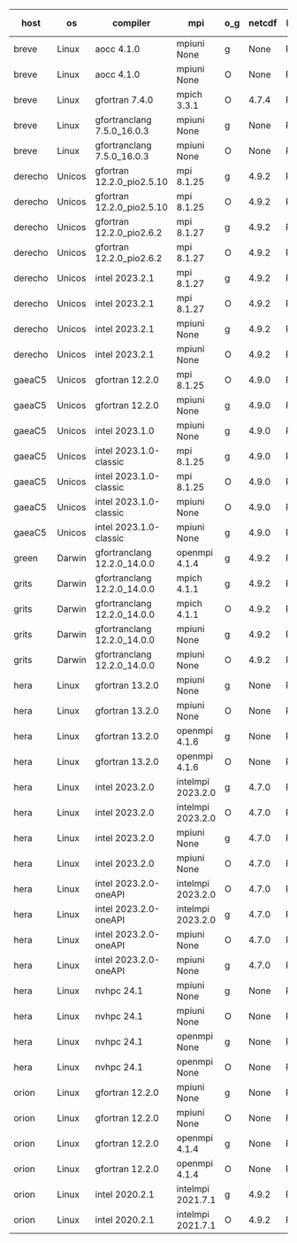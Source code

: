 

| host     | os       | compiler                              | mpi                      | o_g        | netcdf        | build       | u_pass          | u_fail          | s_pass            | s_fail            | e_pass             | e_fail             | nuopc_pass       | nuopc_fail       | artifacts link          |
|----------|----------|---------------------------------------|--------------------------|------------|---------------|-------------|-----------------|-----------------|-------------------|-------------------|--------------------|--------------------|------------------|------------------|-------------------------|
| breve | Linux | aocc 4.1.0 | mpiuni None  | g | None  | PASS | 12502 | 26 | 9 | 0 | 44 | 0 | None | None | <a href="https://github.com/esmf-org/esmf-test-artifacts/tree/dad56e71f0faa1e1c6584247cc6be8ef16c7bf82/develop/aocc/4.1.0/g/mpiuni/None" target="_blank">dad56e7</a> | 
| breve | Linux | aocc 4.1.0 | mpiuni None  | O | None  | PASS | 12502 | 26 | 9 | 0 | 44 | 0 | None | None | <a href="https://github.com/esmf-org/esmf-test-artifacts/tree/8404bb83bf382d3cc8da341ac30fb5ac6baf8690/develop/aocc/4.1.0/O/mpiuni/None" target="_blank">8404bb8</a> | 
| breve | Linux | gfortran 7.4.0 | mpich 3.3.1  | O | 4.7.4  | PASS | None | None | None | None | None | None | None | None | <a href="https://github.com/esmf-org/esmf-test-artifacts/tree/74ed95069e005eaeaf4d195b7a31b3dea2340a93/develop/gfortran/7.4.0/O/mpich/3.3.1" target="_blank">74ed950</a> | 
| breve | Linux | gfortranclang 7.5.0_16.0.3 | mpiuni None  | g | None  | PASS | 12528 | 0 | 9 | 0 | 44 | 0 | None | None | <a href="https://github.com/esmf-org/esmf-test-artifacts/tree/61dfeb5c25e1aafafeb6dc9d9fb6f8dc8b19d4e5/develop/gfortranclang/7.5.0_16.0.3/g/mpiuni/None" target="_blank">61dfeb5</a> | 
| breve | Linux | gfortranclang 7.5.0_16.0.3 | mpiuni None  | O | None  | PASS | 12528 | 0 | 9 | 0 | 44 | 0 | None | None | <a href="https://github.com/esmf-org/esmf-test-artifacts/tree/cfb7f23181c985236dab510c87aca094210c6811/develop/gfortranclang/7.5.0_16.0.3/O/mpiuni/None" target="_blank">cfb7f23</a> | 
| derecho | Unicos | gfortran 12.2.0_pio2.5.10 | mpi 8.1.25  | g | 4.9.2  | PASS | None | None | None | None | None | None | None | None | <a href="https://github.com/esmf-org/esmf-test-artifacts/tree/7f2c961f5718676e44b88c05c707c848556399d0/develop/gfortran/12.2.0_pio2.5.10/g/mpi/8.1.25" target="_blank">7f2c961</a> | 
| derecho | Unicos | gfortran 12.2.0_pio2.5.10 | mpi 8.1.25  | O | 4.9.2  | PASS | None | None | None | None | None | None | None | None | <a href="https://github.com/esmf-org/esmf-test-artifacts/tree/82516746658b6109ff1e47267ecef7558fb50ef1/develop/gfortran/12.2.0_pio2.5.10/O/mpi/8.1.25" target="_blank">8251674</a> | 
| derecho | Unicos | gfortran 12.2.0_pio2.6.2 | mpi 8.1.27  | g | 4.9.2  | PASS | None | None | None | None | None | None | None | None | <a href="https://github.com/esmf-org/esmf-test-artifacts/tree/9191ad7d897d7029f9ab29de3b4f01d1d2d3b2bf/develop/gfortran/12.2.0_pio2.6.2/g/mpi/8.1.27" target="_blank">9191ad7</a> | 
| derecho | Unicos | gfortran 12.2.0_pio2.6.2 | mpi 8.1.27  | O | 4.9.2  | PASS | None | None | None | None | None | None | None | None | <a href="https://github.com/esmf-org/esmf-test-artifacts/tree/83cf0e014d6a0ff3f3c3e2699fdd52b055207e5c/develop/gfortran/12.2.0_pio2.6.2/O/mpi/8.1.27" target="_blank">83cf0e0</a> | 
| derecho | Unicos | intel 2023.2.1 | mpi 8.1.27  | g | 4.9.2  | PASS | None | None | None | None | None | None | None | None | <a href="https://github.com/esmf-org/esmf-test-artifacts/tree/677fb1d6a4f6d66a41523630fbc8e63b15c45748/develop/intel/2023.2.1/g/mpi/8.1.27" target="_blank">677fb1d</a> | 
| derecho | Unicos | intel 2023.2.1 | mpi 8.1.27  | O | 4.9.2  | PASS | None | None | None | None | None | None | None | None | <a href="https://github.com/esmf-org/esmf-test-artifacts/tree/90e04a7b6c6d743b6619c8640d119da43bd00985/develop/intel/2023.2.1/O/mpi/8.1.27" target="_blank">90e04a7</a> | 
| derecho | Unicos | intel 2023.2.1 | mpiuni None  | g | 4.9.2  | PASS | None | None | None | None | None | None | None | None | <a href="https://github.com/esmf-org/esmf-test-artifacts/tree/1df3e2fcff9bd5d4d361968efc5a8fd03f3e185d/develop/intel/2023.2.1/g/mpiuni/None" target="_blank">1df3e2f</a> | 
| derecho | Unicos | intel 2023.2.1 | mpiuni None  | O | 4.9.2  | PASS | None | None | None | None | None | None | None | None | <a href="https://github.com/esmf-org/esmf-test-artifacts/tree/4dc085db70a0893ea20a7caf1c697f2f1926bebf/develop/intel/2023.2.1/O/mpiuni/None" target="_blank">4dc085d</a> | 
| gaeaC5 | Unicos | gfortran 12.2.0 | mpi 8.1.25  | O | 4.9.0  | PASS | None | None | None | None | None | None | None | None | <a href="https://github.com/esmf-org/esmf-test-artifacts/tree/248000eed1b5e16e8acc5f65ef19d47052718785/develop/gfortran/12.2.0/O/mpi/8.1.25" target="_blank">248000e</a> | 
| gaeaC5 | Unicos | gfortran 12.2.0 | mpiuni None  | g | 4.9.0  | PASS | None | None | None | None | None | None | None | None | <a href="https://github.com/esmf-org/esmf-test-artifacts/tree/c99497773a758d60a9798418ee0e407e06d05c33/develop/gfortran/12.2.0/g/mpiuni/None" target="_blank">c994977</a> | 
| gaeaC5 | Unicos | intel 2023.1.0 | mpiuni None  | g | 4.9.0  | PASS | None | None | None | None | None | None | None | None | <a href="https://github.com/esmf-org/esmf-test-artifacts/tree/08ac7831beae2b18c984eeca587b383fc991f24e/develop/intel/2023.1.0/g/mpiuni/None" target="_blank">08ac783</a> | 
| gaeaC5 | Unicos | intel 2023.1.0-classic | mpi 8.1.25  | g | 4.9.0  | PASS | None | None | None | None | None | None | None | None | <a href="https://github.com/esmf-org/esmf-test-artifacts/tree/4cfe551fc332850f87be695846b2bfb89668d313/develop/intel/2023.1.0-classic/g/mpi/8.1.25" target="_blank">4cfe551</a> | 
| gaeaC5 | Unicos | intel 2023.1.0-classic | mpi 8.1.25  | O | 4.9.0  | PASS | None | None | None | None | None | None | None | None | <a href="https://github.com/esmf-org/esmf-test-artifacts/tree/8a511e06c8212cd4e161b9971575d64a3bd6afb9/develop/intel/2023.1.0-classic/O/mpi/8.1.25" target="_blank">8a511e0</a> | 
| gaeaC5 | Unicos | intel 2023.1.0-classic | mpiuni None  | O | 4.9.0  | PASS | None | None | None | None | None | None | None | None | <a href="https://github.com/esmf-org/esmf-test-artifacts/tree/c5d2d366ad4019a537581c8b8ec0e0f43712a54f/develop/intel/2023.1.0-classic/O/mpiuni/None" target="_blank">c5d2d36</a> | 
| gaeaC5 | Unicos | intel 2023.1.0-classic | mpiuni None  | g | 4.9.0  | PASS | None | None | None | None | None | None | None | None | <a href="https://github.com/esmf-org/esmf-test-artifacts/tree/5f9f4de9ac06d7c8c1e68d3a9cfdd022d5befb11/develop/intel/2023.1.0-classic/g/mpiuni/None" target="_blank">5f9f4de</a> | 
| green | Darwin | gfortranclang 12.2.0_14.0.0 | openmpi 4.1.4  | g | 4.9.2  | PASS | None | None | None | None | None | None | None | None | <a href="https://github.com/esmf-org/esmf-test-artifacts/tree/6f4eac3be17945ee902f2c638e2415ccc45e7420/develop/gfortranclang/12.2.0_14.0.0/g/openmpi/4.1.4" target="_blank">6f4eac3</a> | 
| grits | Darwin | gfortranclang 12.2.0_14.0.0 | mpich 4.1.1  | g | 4.9.2  | PASS | 14198 | 0 | 51 | 0 | 81 | 0 | 43 | 13 | <a href="https://github.com/esmf-org/esmf-test-artifacts/tree/03594fdf10299f2bba714b961e3c37f18b9c996d/develop/gfortranclang/12.2.0_14.0.0/g/mpich/4.1.1" target="_blank">03594fd</a> | 
| grits | Darwin | gfortranclang 12.2.0_14.0.0 | mpich 4.1.1  | O | 4.9.2  | PASS | 14198 | 0 | 51 | 0 | 81 | 0 | 44 | 12 | <a href="https://github.com/esmf-org/esmf-test-artifacts/tree/e7a44c0d45255e1b757a310b77f3bbb8776cc4cb/develop/gfortranclang/12.2.0_14.0.0/O/mpich/4.1.1" target="_blank">e7a44c0</a> | 
| grits | Darwin | gfortranclang 12.2.0_14.0.0 | mpiuni None  | g | 4.9.2  | PASS | 12528 | 0 | 9 | 0 | 44 | 0 | None | None | <a href="https://github.com/esmf-org/esmf-test-artifacts/tree/919d08a4bd2c1bd1775829d0bd40c43c52110c69/develop/gfortranclang/12.2.0_14.0.0/g/mpiuni/None" target="_blank">919d08a</a> | 
| grits | Darwin | gfortranclang 12.2.0_14.0.0 | mpiuni None  | O | 4.9.2  | PASS | 12528 | 0 | 9 | 0 | 44 | 0 | None | None | <a href="https://github.com/esmf-org/esmf-test-artifacts/tree/a094e149afc0deb91fd12a7db121f52d6c3a50b2/develop/gfortranclang/12.2.0_14.0.0/O/mpiuni/None" target="_blank">a094e14</a> | 
| hera | Linux | gfortran 13.2.0 | mpiuni None  | g | None  | PASS | 12528 | 0 | 9 | 0 | 44 | 0 | None | None | <a href="https://github.com/esmf-org/esmf-test-artifacts/tree/6ec5f3472a9fd0d4c96a330821c17885747c0070/develop/gfortran/13.2.0/g/mpiuni/None" target="_blank">6ec5f34</a> | 
| hera | Linux | gfortran 13.2.0 | mpiuni None  | O | None  | PASS | 12528 | 0 | 9 | 0 | 44 | 0 | None | None | <a href="https://github.com/esmf-org/esmf-test-artifacts/tree/40ca14287c85c7120a4e5155393a0a41e9b345fb/develop/gfortran/13.2.0/O/mpiuni/None" target="_blank">40ca142</a> | 
| hera | Linux | gfortran 13.2.0 | openmpi 4.1.6  | g | None  | PASS | 14198 | 0 | 51 | 0 | 81 | 0 | 56 | 0 | <a href="https://github.com/esmf-org/esmf-test-artifacts/tree/21bd70efb64ca267f93c72440dcb492a032a2f91/develop/gfortran/13.2.0/g/openmpi/4.1.6" target="_blank">21bd70e</a> | 
| hera | Linux | gfortran 13.2.0 | openmpi 4.1.6  | O | None  | PASS | 14198 | 0 | 51 | 0 | 81 | 0 | 56 | 0 | <a href="https://github.com/esmf-org/esmf-test-artifacts/tree/962813fd96f8fc87897a8452457e1b60a96e356c/develop/gfortran/13.2.0/O/openmpi/4.1.6" target="_blank">962813f</a> | 
| hera | Linux | intel 2023.2.0 | intelmpi 2023.2.0  | g | 4.7.0  | PASS | None | None | None | None | None | None | None | None | <a href="https://github.com/esmf-org/esmf-test-artifacts/tree/5ba5117baee373627c5a4c5a17451663a769c215/develop/intel/2023.2.0/g/intelmpi/2023.2.0" target="_blank">5ba5117</a> | 
| hera | Linux | intel 2023.2.0 | intelmpi 2023.2.0  | O | 4.7.0  | PASS | None | None | None | None | None | None | None | None | <a href="https://github.com/esmf-org/esmf-test-artifacts/tree/f18a20d5b0b03ceae0d3269a13f2f7c01e21e168/develop/intel/2023.2.0/O/intelmpi/2023.2.0" target="_blank">f18a20d</a> | 
| hera | Linux | intel 2023.2.0 | mpiuni None  | g | 4.7.0  | PASS | 12528 | 0 | 9 | 0 | 44 | 0 | None | None | <a href="https://github.com/esmf-org/esmf-test-artifacts/tree/4afc1b7ea4bed23e7316929c6ce92fa25ef9d090/develop/intel/2023.2.0/g/mpiuni/None" target="_blank">4afc1b7</a> | 
| hera | Linux | intel 2023.2.0 | mpiuni None  | O | 4.7.0  | PASS | 12528 | 0 | 9 | 0 | 44 | 0 | None | None | <a href="https://github.com/esmf-org/esmf-test-artifacts/tree/d89d14a310e421ccc9a201a03dd920b4ac56ac11/develop/intel/2023.2.0/O/mpiuni/None" target="_blank">d89d14a</a> | 
| hera | Linux | intel 2023.2.0-oneAPI | intelmpi 2023.2.0  | O | 4.7.0  | PASS | None | None | None | None | None | None | None | None | <a href="https://github.com/esmf-org/esmf-test-artifacts/tree/9190736a8cbe86d12f8cf7033db18e68a410ff84/develop/intel/2023.2.0-oneAPI/O/intelmpi/2023.2.0" target="_blank">9190736</a> | 
| hera | Linux | intel 2023.2.0-oneAPI | intelmpi 2023.2.0  | g | 4.7.0  | PASS | None | None | None | None | None | None | None | None | <a href="https://github.com/esmf-org/esmf-test-artifacts/tree/50d666922757ac300258bcc33ee906d9a65f8de8/develop/intel/2023.2.0-oneAPI/g/intelmpi/2023.2.0" target="_blank">50d6669</a> | 
| hera | Linux | intel 2023.2.0-oneAPI | mpiuni None  | O | 4.7.0  | PASS | 12528 | 0 | 9 | 0 | 44 | 0 | None | None | <a href="https://github.com/esmf-org/esmf-test-artifacts/tree/3875bb990b3ac7a7a9d27f641d2038262b9b07e0/develop/intel/2023.2.0-oneAPI/O/mpiuni/None" target="_blank">3875bb9</a> | 
| hera | Linux | intel 2023.2.0-oneAPI | mpiuni None  | g | 4.7.0  | PASS | 12528 | 0 | 9 | 0 | 44 | 0 | None | None | <a href="https://github.com/esmf-org/esmf-test-artifacts/tree/f67c4d0dd1c614f2af7167eceb60a241871ec667/develop/intel/2023.2.0-oneAPI/g/mpiuni/None" target="_blank">f67c4d0</a> | 
| hera | Linux | nvhpc 24.1 | mpiuni None  | g | None  | PASS | None | None | None | None | None | None | None | None | <a href="https://github.com/esmf-org/esmf-test-artifacts/tree/4bfe41b7b8bbe3468c0e41ed801b130e56534d7c/develop/nvhpc/24.1/g/mpiuni/None" target="_blank">4bfe41b</a> | 
| hera | Linux | nvhpc 24.1 | mpiuni None  | O | None  | PASS | None | None | None | None | None | None | None | None | <a href="https://github.com/esmf-org/esmf-test-artifacts/tree/6d7da4fd1d0ccdd554e9807a4e0b24ce02859a32/develop/nvhpc/24.1/O/mpiuni/None" target="_blank">6d7da4f</a> | 
| hera | Linux | nvhpc 24.1 | openmpi None  | g | None  | PASS | None | None | None | None | None | None | None | None | <a href="https://github.com/esmf-org/esmf-test-artifacts/tree/1b1e97583fa043b90efa51ba9a41ea35e2c9bd3c/develop/nvhpc/24.1/g/openmpi/None" target="_blank">1b1e975</a> | 
| hera | Linux | nvhpc 24.1 | openmpi None  | O | None  | PASS | None | None | None | None | None | None | None | None | <a href="https://github.com/esmf-org/esmf-test-artifacts/tree/4576fe94c042af6a5d53dfc76056ee4e121405ea/develop/nvhpc/24.1/O/openmpi/None" target="_blank">4576fe9</a> | 
| orion | Linux | gfortran 12.2.0 | mpiuni None  | g | None  | PASS | None | None | None | None | None | None | None | None | <a href="https://github.com/esmf-org/esmf-test-artifacts/tree/b81b41589f4915a068edfeb0cd600742d1ab2c52/develop/gfortran/12.2.0/g/mpiuni/None" target="_blank">b81b415</a> | 
| orion | Linux | gfortran 12.2.0 | mpiuni None  | O | None  | PASS | 12528 | 0 | 9 | 0 | 44 | 0 | None | None | <a href="https://github.com/esmf-org/esmf-test-artifacts/tree/d526dca5c4c799ee16a11cffb80ebc07ddb9c3f0/develop/gfortran/12.2.0/O/mpiuni/None" target="_blank">d526dca</a> | 
| orion | Linux | gfortran 12.2.0 | openmpi 4.1.4  | g | None  | PASS | None | None | None | None | None | None | None | None | <a href="https://github.com/esmf-org/esmf-test-artifacts/tree/d552cc4866db35b29b646ecb1346337e4ea45870/develop/gfortran/12.2.0/g/openmpi/4.1.4" target="_blank">d552cc4</a> | 
| orion | Linux | gfortran 12.2.0 | openmpi 4.1.4  | O | None  | PASS | None | None | None | None | None | None | None | None | <a href="https://github.com/esmf-org/esmf-test-artifacts/tree/b7cc83ba538b0487ddd15e247f4c36caeff1aece/develop/gfortran/12.2.0/O/openmpi/4.1.4" target="_blank">b7cc83b</a> | 
| orion | Linux | intel 2020.2.1 | intelmpi 2021.7.1  | g | 4.9.2  | PASS | None | None | None | None | None | None | None | None | <a href="https://github.com/esmf-org/esmf-test-artifacts/tree/135179d704e1decb7a797c5bef30e329ebc3627f/develop/intel/2020.2.1/g/intelmpi/2021.7.1" target="_blank">135179d</a> | 
| orion | Linux | intel 2020.2.1 | intelmpi 2021.7.1  | O | 4.9.2  | PASS | None | None | None | None | None | None | None | None | <a href="https://github.com/esmf-org/esmf-test-artifacts/tree/78960d141aa7f9b7101b699b6648a0538cfece7b/develop/intel/2020.2.1/O/intelmpi/2021.7.1" target="_blank">78960d1</a> | 
